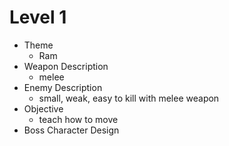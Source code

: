 Level 1
==
* Theme
    * Ram
* Weapon Description
    * melee
* Enemy Description
    * small, weak, easy to kill with melee weapon
* Objective
    * teach how to move
* Boss Character Design
